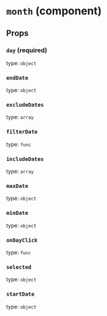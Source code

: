 `month` (component)
===================



Props
-----

### `day` (required)

type: `object`


### `endDate`

type: `object`


### `excludeDates`

type: `array`


### `filterDate`

type: `func`


### `includeDates`

type: `array`


### `maxDate`

type: `object`


### `minDate`

type: `object`


### `onDayClick`

type: `func`


### `selected`

type: `object`


### `startDate`

type: `object`

